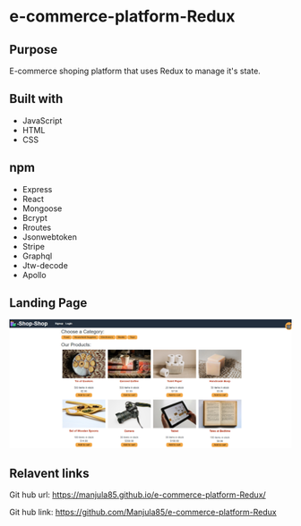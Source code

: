 # e-commerce-platform-Redux

## Purpose
E-commerce shoping platform that uses Redux to manage it's state.

## Built with
* JavaScript
* HTML
* CSS

## npm 
* Express
* React
* Mongoose
* Bcrypt
* Rroutes
* Jsonwebtoken
* Stripe
* Graphql
* Jtw-decode
* Apollo

## Landing Page
![](/images/landingPage.PNG)


## Relavent links
Git hub url: https://manjula85.github.io/e-commerce-platform-Redux/ 

Git hub link: https://github.com/Manjula85/e-commerce-platform-Redux
